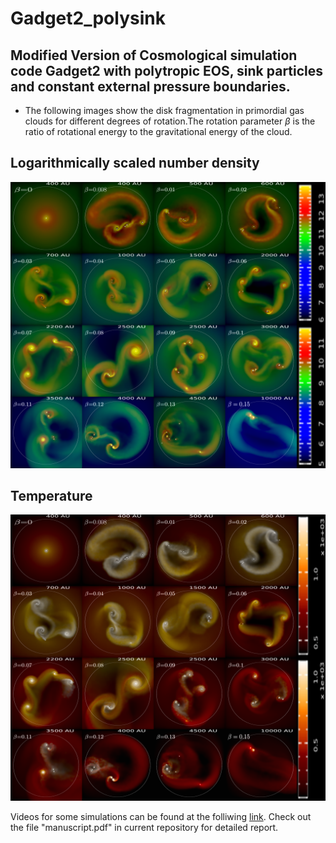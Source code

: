 # Gadget2_polysink

## Modified Version of Cosmological simulation code Gadget2 with polytropic EOS, sink particles and constant external pressure boundaries.

+ The following images show the disk fragmentation in primordial gas clouds for different degrees of rotation.The rotation parameter $\beta$ is the ratio of rotational energy to the gravitational energy of the cloud. 

## Logarithmically scaled number density
![alt text](sink_img.png)
## Temperature
![alt text](sink_tmp.png)


Videos for some simulations can be found at the folliwing [link](https://www.youtube.com/watch?v=OAVzvZCopAI&list=PLEsVP16ISIIfigm7YLgIy4Cf14TGJ1UeE). Check out the file "manuscript.pdf" in current repository for detailed report. 

